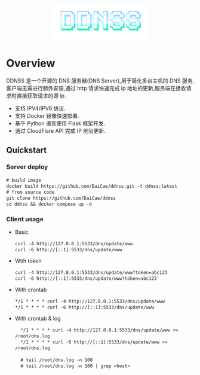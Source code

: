 <div align=center>
   <img src="logo.png" width=50% alt="DDNS Server">
</div>

# Overview

DDNSS 是一个开源的 DNS 服务器(DNS Server),用于简化多台主机的 DNS 服务,客户端无需进行额外安装,通过 http 请求快速完成 ip 地址的更新,服务端在接收请求时直接获取请求的源 ip.

- 支持 IPV4/IPV6 协议.
- 支持 Docker 镜像快速部署.
- 基于 Python 语言使用 Flask 框架开发.
- 通过 CloudFlare API 完成 IP 地址更新.

## Quickstart

### Server deploy

```shell
# build image
docker build https://github.com/DaiCae/ddnss.git -t ddnss:latest
# from source code
git clone https://github.com/DaiCae/ddnss
cd ddnss && docker compose up -d
```

### Client usage

- Basic
  ```shell
  curl -4 http://127.0.0.1:5533/dns/update/www
  curl -6 http://[::1]:5533/dns/update/www
  ```
- Wtih token

  ```shell
  curl -4 http://127.0.0.1:5533/dns/update/www?token=abc123
  curl -6 http://[::1]:5533/dns/update/www?token=abc123`
  ```

- With crontab

  ```shell
  */1 * * * * curl -4 http://127.0.0.1:5533/dns/update/www
  */1 * * * * curl -6 http://[::1]:5533/dns/update/www

  ```

- With crontab & log

  ```shell
    */1 * * * * curl -4 http://127.0.0.1:5533/dns/update/www >> /root/dns.log
    */1 * * * * curl -6 http://[::1]:5533/dns/update/www >> /root/dns.log

    # tail /root/dns.log -n 100
    # tail /root/dns.log -n 100 | grep <host>
  ```
